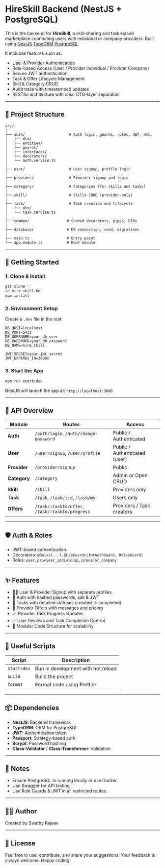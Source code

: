 # HireSkill Backend (NestJS + PostgreSQL)

This is the backend for **HireSkill**, a skill-sharing and task-based marketplace connecting users with individual or company providers. 
Built using 
[NestJS](https://nestjs.com/)
[TypeORM](https://typeorm.io/) 
[PostgreSQL](https://www.postgresql.org/)

It includes features such as:

- User & Provider Authentication
- Role-based Access (User / Provider Individual / Provider Company)
- Secure JWT authentication
- Task & Offer Lifecycle Management
- Skill & Category CRUD
- Audit trails with timestamped updates
- RESTful architecture with clear DTO-layer separation

---

## 🧱 Project Structure

```
src/
│
├── auth/                    # Auth logic, guards, roles, JWT, etc.
│   ├── dto/
│   ├── entities/
│   ├── guards/
│   ├── interfaces/
│   ├── decorators/
│   └── auth.service.ts
│
├── user/                    # User signup, profile logic
│
├── provider/                # Provider signup and logic
│
├── category/                # Categories (for skills and tasks)
│
├── skill/                   # Skills CRUD (provider-only)
│
├── task/                    # Task creation and lifecycle
│   ├── dto/
│   └── task.service.ts
│
├── common/                 # Shared decorators, pipes, DTOs
│
├── database/               # DB connection, seed, migrations
│
├── main.ts                 # Entry point
└── app.module.ts           # Root module
```

---

## 🚀 Getting Started

### 1. Clone & Install

```bash
git clone ''
cd hire-skill-be
npm install
```

### 2. Environment Setup

Create a `.env` file in the root:

```env
DB_HOST=localhost
DB_PORT=5432
DB_USERNAME=your_db_user
DB_PASSWORD=your_db_password
DB_NAME=hire_skill

JWT_SECRET=your_jwt_secret
JWT_EXPIRES_IN=3600s
```

### 3. Start the App

```bash
npm run start:dev
```

NestJS will launch the app at: `http://localhost:3000`

---

## 📘 API Overview

| Module      | Routes                                           | Access                        |
|-------------|--------------------------------------------------|-------------------------------|
| **Auth**    | `/auth/login`, `/auth/change-password`          | Public / Authenticated        |
| **User**    | `/user/signup`, `/user/profile`                 | Public / Authenticated (user) |
| **Provider**| `/provider/signup`                              | Public                        |
| **Category**| `/category`                                     | Admin or Open CRUD            |
| **Skill**   | `/skill`                                        | Providers only                |
| **Task**    | `/task`, `/task/:id`, `/task/my`                | Users only                    |
| **Offers**  | `/task/:taskId/offer`, `/task/:taskId/progress` | Providers / Task creators     |

---

## 🛡️ Auth & Roles

- JWT-based authentication.
- Decorators: `@Roles(...)`, `@UseGuards(JwtAuthGuard, RolesGuard)`
- Roles: `user`, `provider_individual`, `provider_company`

---

## ✨ Features

- 🧑‍💼 User & Provider Signup with separate profiles
- 🔐 Auth with hashed passwords, salt & JWT
- 📄 Tasks with detailed statuses (created → completed)
- 💬 Provider Offers with messages and pricing
- 📈 Provider Task Progress Updates
- ✅ User Reviews and Task Completion Control
- 🧩 Modular Code Structure for scalability

---

## 🧰 Useful Scripts

| Script           | Description                         |
|------------------|-------------------------------------|
| `start:dev`      | Run in development with hot reload  |
| `build`          | Build the project                   |
| `format`         | Format code using Prettier          |

---

## 📦 Dependencies

- **NestJS**: Backend framework
- **TypeORM**: ORM for PostgreSQL
- **JWT**: Authentication token
- **Passport**: Strategy-based auth
- **Bcrypt**: Password hashing
- **Class-Validator** / **Class-Transformer**: Validation

---

## 📌 Notes

- Ensure PostgreSQL is running locally or use Docker.
- Use Swagger for API testing.
- Use Role Guards & JWT in all restricted routes.

---

## 🧑‍💻 Author

Created by Swathy Rajeev

---

## 📄 License

Feel free to use, contribute, and share your suggestions. Your feedback is always welcome. Happy coding!